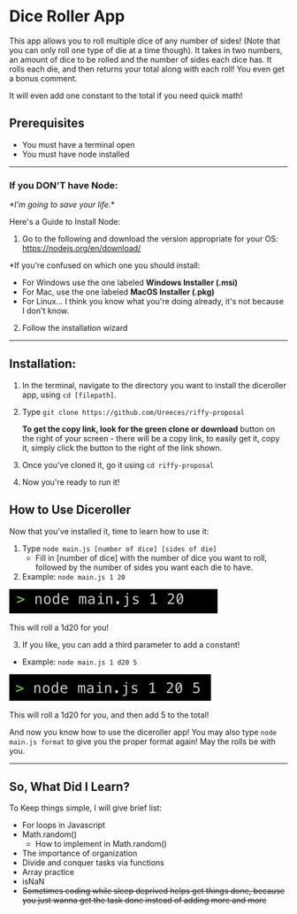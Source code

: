 # Dice Roller App
  
This app allows you to roll multiple dice of any number of sides! (Note that you can only roll one type of die at a time though). It takes in two numbers, an amount of dice to be rolled and the number of sides
each dice has. It rolls each die, and then returns your total along with each roll! You even get a bonus comment.

It will even add one constant to the total if you need quick math!

## Prerequisites
* You must have a terminal open
* You must have node installed

---

### If you DON'T have Node:
_*I'm going to save your life._*

Here's a Guide to Install Node:
1) Go to the following and download the version appropriate for your OS: https://nodejs.org/en/download/ 

  *If you're confused on which one you should install:
  *  For Windows use the one labeled **Windows Installer (.msi)**
  *  For Mac, use the one labeled **MacOS Installer (.pkg)**
  *  For Linux... I think you know what you're doing already, it's not because I don't know.
2) Follow the installation wizard

---

## Installation:
1) In the terminal, navigate to the directory you want to install the diceroller app, using `cd [filepath]`.
2) Type `git clone https://github.com/Ureeces/riffy-proposal`
   
   **To get the copy link, look for the green clone or download** button on the right of your screen - there will be a copy link, to easily get it, copy it, simply click the button to the right of the link shown.
3) Once you've cloned it, go it using `cd riffy-proposal`
4) Now you're ready to run it!


## How to Use Diceroller
Now that you've installed it, time to learn how to use it:

1) Type `node main.js [number of dice] [sides of die]`
   * Fill in [number of dice] with the number of dice you want to roll, followed by the number of sides you want each die to have.
2) Example: `node main.js 1 20`
  
  ![Proper Input 1](Store/proper_input1.png)

  This will roll a 1d20 for you!

3) If you like, you can add a third parameter to add a constant!
  * Example: `node main.js 1 d20 5`

  ![Proper Input 2](Store/proper_input2.png)

  This will roll a 1d20 for you, and then add 5 to the total!

And now you know how to use the diceroller app! You may also type `node main.js format` to give you the proper format again! May the rolls be with you.

---

## So, What Did I Learn?

To Keep things simple, I will give brief list:
* For loops in Javascript
* Math.random()
  * How to implement in Math.random()
* The importance of organization
* Divide and conquer tasks via functions
* Array practice
* isNaN
* ~~Sometimes coding while sleep deprived helps get things done, because you just wanna get the task done instead of adding more and more~~

